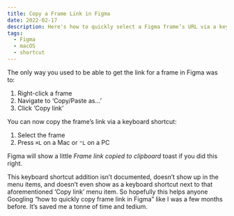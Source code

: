 ```yaml
---
title: Copy a Frame Link in Figma
date: 2022-02-17
description: Here's how to quickly select a Figma frame’s URL via a keyboard shortcut.
tags:
  - Figma
  - macOS
  - shortcut
---
```


The only way you used to be able to get the link for a frame in Figma was to:

1. Right-click a frame
2. Navigate to ‘Copy/Paste as…’
3. Click ‘Copy link’

You can now copy the frame’s link via a keyboard shortcut:

1. Select the frame
2. Press `⌘L` on a Mac or `⌃L` on a PC

Figma will show a little _Frame link copied to clipboard_ toast if you did this right.

This keyboard shortcut addition isn’t documented, doesn’t show up in the menu items, and doesn’t even show as a keyboard shortcut next to that aforementioned ‘Copy link’ menu item. So hopefully this helps anyone Googling “how to quickly copy frame link in Figma” like I was a few months before. It’s saved me a tonne of time and tedium.
